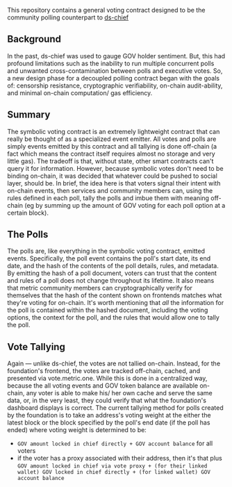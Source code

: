 This repository contains a general voting contract designed to be the community polling counterpart to [ds-chief](https://github.com/dapphub/ds-chief)

## **Background**

In the past, ds-chief was used to gauge GOV holder sentiment. But, this had profound limitations such as the inability to run multiple concurrent polls and unwanted cross-contamination between polls and executive votes. So, a new design phase for a decoupled polling contract began with the goals of: censorship resistance, cryptographic verifiability, on-chain audit-ability, and minimal on-chain computation/ gas efficiency. 

## **Summary**

The symbolic voting contract is an extremely lightweight contract that can really be thought of as a specialized event emitter. All votes and polls are simply events emitted by this contract and all tallying is done off-chain (a fact which means the contract itself requires almost no storage and very little gas). The tradeoff is that, without state, other smart contracts can't query it for information. However, because symbolic votes don't need to be binding on-chain, it was decided that whatever could be pushed to social layer, should be. In brief, the idea here is that voters signal their intent with on-chain events, then services and community members can, using the rules defined in each poll, tally the polls and imbue them with meaning off-chain (eg by summing up the amount of GOV voting for each poll option at a certain block).

## **The Polls**

The polls are, like everything in the symbolic voting contract, emitted events. Specifically, the poll event contains the poll's start date, its end date, and the hash of the contents of the poll details, rules, and metadata. By emitting the hash of a poll document, voters can trust that the content and rules of a poll does not change throughout its lifetime. It also means that metric community members can cryptographically verify for themselves that the hash of the content shown on frontends matches what they're voting for on-chain. It's worth mentioning that *all* the information for the poll is contained within the hashed document, including the voting options, the context for the poll, and the rules that would allow one to tally the poll.

## **Vote Tallying**

Again — unlike ds-chief, the votes are not tallied on-chain. Instead, for the foundation's frontend, the votes are tracked off-chain, cached, and presented via vote.metric.one. While this is done in a centralized way, because the all voting events and GOV token balance are available on-chain, any voter is able to make his/ her own cache and serve the same data, or, in the very least, they could verify that what the foundation's dashboard displays is correct. The current tallying method for polls created by the foundation is to take an address's voting weight at the either the latest block or the block specified by the poll's end date (if the poll has ended) where voting weight is determined to be:

- `GOV amount locked in chief directly + GOV account balance` for all voters
- if the voter has a proxy associated with their address, then it's that plus `GOV amount locked in chief via vote proxy + (for their linked wallet) GOV locked in chief directly + (for linked wallet) GOV account balance`
